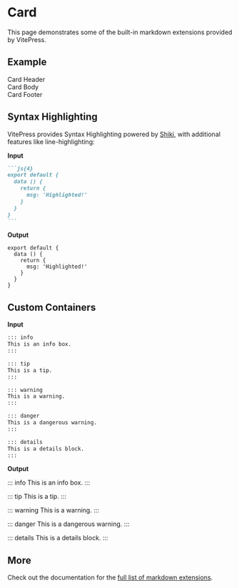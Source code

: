 # Card

This page demonstrates some of the built-in markdown extensions provided by VitePress.

<script setup>
import './card';
import '../icon/icon';
</script>

## Example

<div class="p-12 bg-preview rounded-xl flex justify-center">
  <ui-card class="w-80">
    <div class="h-[210px] bg-slate-200 flex justify-center items-center" slot="media">
      <ui-icon slot="media" name="photo" class="w-12 h-12 text-slate-500" />
    </div>
    <div class="text-lg font-bold" slot="header">Card Header</div>
    <div slot="body">Card Body</div>
    <footer slot="footer" class="border-t border-neutral-200 px-8 py-4">
      Card Footer
    </footer>
  </ui-card>
</div>

## Syntax Highlighting

VitePress provides Syntax Highlighting powered by [Shiki](https://github.com/shikijs/shiki), with additional features like line-highlighting:

**Input**

````md
```js{4}
export default {
  data () {
    return {
      msg: 'Highlighted!'
    }
  }
}
```
````

**Output**

```js{4}
export default {
  data () {
    return {
      msg: 'Highlighted!'
    }
  }
}
```

## Custom Containers

**Input**

```md
::: info
This is an info box.
:::

::: tip
This is a tip.
:::

::: warning
This is a warning.
:::

::: danger
This is a dangerous warning.
:::

::: details
This is a details block.
:::
```

**Output**

::: info
This is an info box.
:::

::: tip
This is a tip.
:::

::: warning
This is a warning.
:::

::: danger
This is a dangerous warning.
:::

::: details
This is a details block.
:::

## More

Check out the documentation for the [full list of markdown extensions](https://vitepress.dev/guide/markdown).
